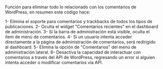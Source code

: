 Función para eliminar todo lo relacionado con los comentarios de WordPress, en resumen este código hace:

1- Elimina el soporte para comentarios y trackbacks de todos los tipos de publicaciones.
2- Oculta el widget "Comentarios recientes" en el dashboard de administración.
3- Si la barra de administración está visible, oculta el ítem de menú de comentarios.
4- Si un usuario intenta acceder directamente a la página de administración de comentarios, será redirigido al dashboard.
5- Elimina la opción de "Comentarios" del menú de administración lateral.
6- Desactiva la capacidad de interactuar con comentarios a través del API de WordPress, regresando un error si alguien intenta acceder o modificar comentarios vía API.
